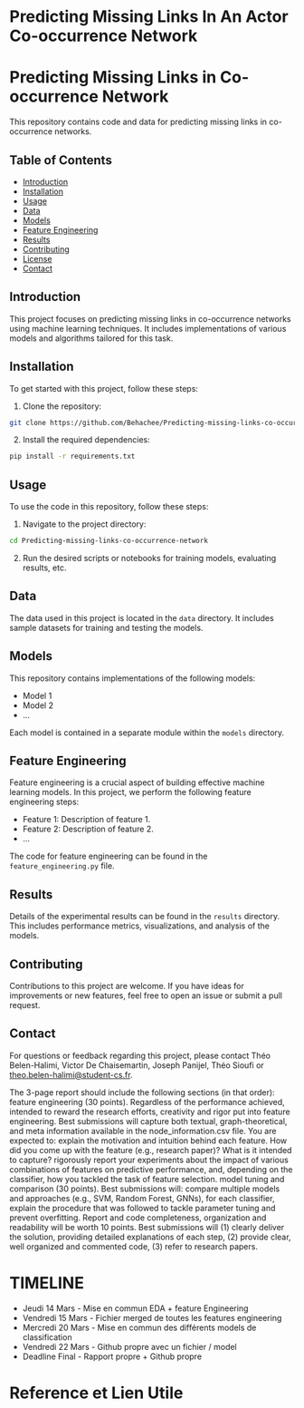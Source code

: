 # Predicting Missing Links In An Actor Co-occurrence Network

# Predicting Missing Links in Co-occurrence Network

This repository contains code and data for predicting missing links in co-occurrence networks.

## Table of Contents

- [Introduction](#introduction)
- [Installation](#installation)
- [Usage](#usage)
- [Data](#data)
- [Models](#models)
- [Feature Engineering](#feature-engineering)
- [Results](#results)
- [Contributing](#contributing)
- [License](#license)
- [Contact](#contact)

## Introduction

This project focuses on predicting missing links in co-occurrence networks using machine learning techniques. It includes implementations of various models and algorithms tailored for this task.

## Installation

To get started with this project, follow these steps:

1. Clone the repository:
```bash
git clone https://github.com/Behachee/Predicting-missing-links-co-occurrence-network.git
```

2. Install the required dependencies:
```bash
pip install -r requirements.txt
```


## Usage

To use the code in this repository, follow these steps:

1. Navigate to the project directory:
```bash
cd Predicting-missing-links-co-occurrence-network
```

2. Run the desired scripts or notebooks for training models, evaluating results, etc.

## Data

The data used in this project is located in the `data` directory. It includes sample datasets for training and testing the models.

## Models

This repository contains implementations of the following models:

- Model 1
- Model 2
- ...

Each model is contained in a separate module within the `models` directory.

## Feature Engineering

Feature engineering is a crucial aspect of building effective machine learning models. In this project, we perform the following feature engineering steps:

- Feature 1: Description of feature 1.
- Feature 2: Description of feature 2.
- ...

The code for feature engineering can be found in the `feature_engineering.py` file.

## Results

Details of the experimental results can be found in the `results` directory. This includes performance metrics, visualizations, and analysis of the models.

## Contributing

Contributions to this project are welcome. If you have ideas for improvements or new features, feel free to open an issue or submit a pull request.


## Contact

For questions or feedback regarding this project, please contact Théo Belen-Halimi, Victor De Chaisemartin, Joseph Panijel, Théo Sioufi or theo.belen-halimi@student-cs.fr.















The 3-page report should include the following sections (in that order):
feature engineering (30 points). Regardless of the performance achieved, intended to reward the research efforts, creativity and rigor put into feature engineering. Best submissions will capture both textual, graph-theoretical, and meta information available in the node_information.csv file. You are expected to:
explain the motivation and intuition behind each feature. How did you come up with the feature (e.g., research paper)? What is it intended to capture?
rigorously report your experiments about the impact of various combinations of features on predictive performance, and, depending on the classifier, how you tackled the task of feature selection.
model tuning and comparison (30 points). Best submissions will:
compare multiple models and approaches (e.g., SVM, Random Forest, GNNs),
for each classifier, explain the procedure that was followed to tackle parameter tuning and prevent overfitting.
Report and code completeness, organization and readability will be worth 10 points. Best submissions will (1) clearly deliver the solution, providing detailed explanations of each step, (2) provide clear, well organized and commented code, (3) refer to research papers.



# TIMELINE
- Jeudi 14 Mars - Mise en commun EDA + feature Engineering
- Vendredi 15 Mars - Fichier merged de toutes les features engineering 
- Mercredi 20 Mars - Mise en commun des différents models de classification
- Vendredi 22 Mars - Github propre avec un fichier / model 
- Deadline Final - Rapport propre + Github propre 

# Reference et Lien Utile

